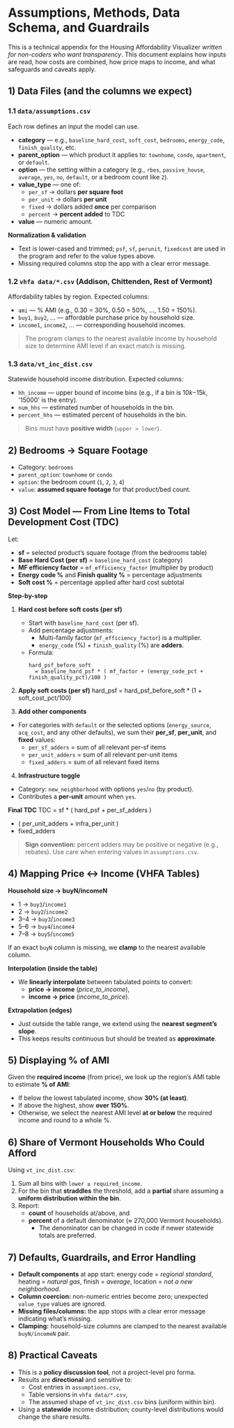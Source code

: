 # Assumptions, Methods, Data Schema, and Guardrails

This is a technical appendix for the Housing Affordability Visualizer *written for non-coders who want transparency*. This document explains how inputs are read, how costs are combined, how price maps to income, and what safeguards and caveats apply.

## 1) Data Files (and the columns we expect)

### 1.1 `data/assumptions.csv`
Each row defines an input the model can use.

- **category** — e.g., `baseline_hard_cost`, `soft_cost`, `bedrooms`, `energy_code`, `finish_quality`, etc.
- **parent_option** — which product it applies to: `townhome`, `condo`, `apartment`, or `default`.
- **option** — the setting within a category (e.g., `rbes`, `passive_house`, `average`, `yes`, `no`, `default`, or a bedroom count like `2`).
- **value_type** — one of:
  - `per_sf`   → dollars **per square foot**
  - `per_unit` → dollars **per unit**
  - `fixed`    → dollars added **once** per comparison
  - `percent`  → **percent added** to TDC
- **value** — numeric amount.

**Normalization & validation**
- Text is lower-cased and trimmed; `psf`, `sf`, `perunit`, `fixedcost` are used in the program and refer to the value types above.
- Missing required columns stop the app with a clear error message.

### 1.2 `vhfa data/*.csv` (Addison, Chittenden, Rest of Vermont)
Affordability tables by region. Expected columns:

- `ami` — % AMI (e.g., 0.30 = 30%, 0.50 = 50%, …, 1.50 = 150%).  
- `buy1`, `buy2`, … — affordable purchase price by household size.
- `income1`, `income2`, … — corresponding household incomes.
> The program clamps to the nearest available income by household size to determine AMI level if an exact match is missing.

### 1.3 `data/vt_inc_dist.csv`
Statewide household income distribution. Expected columns:

- `hh_income` — upper bound of income bins (e.g., if a bin is $10k-$15k, '15000' is the entry).
- `num_hhs` — estimated number of households in the bin.
- `percent_hhs` — estimated percent of households in the bin.
> Bins must have **positive width** (`upper > lower`).

## 2) Bedrooms → Square Footage
- Category: `bedrooms`
- `parent_option`: `townhome` or `condo`
- `option`: the bedroom count (`1`, `2`, `3`, `4`)
- `value`: **assumed square footage** for that product/bed count.

## 3) Cost Model — From Line Items to Total Development Cost (TDC)

Let:
- **sf** = selected product’s square footage (from the bedrooms table)
- **Base Hard Cost (per sf)** = `baseline_hard_cost` (category)
- **MF efficiency factor** = `mf_efficiency_factor` (multiplier by product)
- **Energy code %** and **Finish quality %** = percentage adjustments
- **Soft cost %** = percentage applied after hard cost subtotal

**Step-by-step**

1. **Hard cost before soft costs (per sf)**
   - Start with `baseline_hard_cost` (per sf).
   - Add percentage adjustments:
     - Multi-family factor (`mf_efficiency_factor`) is a multiplier.
     - `energy_code` (%) + `finish_quality` (%) are **adders**.
   - Formula:
     ```
     hard_psf_before_soft
       = baseline_hard_psf * ( mf_factor + (energy_code_pct + finish_quality_pct)/100 )
     ```

2. **Apply soft costs (per sf)**
hard_psf = hard_psf_before_soft * (1 + soft_cost_pct/100)

3. **Add other components**
- For categories with `default` or the selected options (`energy_source`, `acq_cost`, and any other defaults), we sum their **per_sf**, **per_unit**, and **fixed** values:
  - `per_sf_adders`  = sum of all relevant per-sf items
  - `per_unit_adders` = sum of all relevant per-unit items
  - `fixed_adders`   = sum of all relevant fixed items

4. **Infrastructure toggle**
- Category: `new_neighborhood` with options `yes`/`no` (by product).
- Contributes a **per-unit** amount when `yes`.

**Final TDC**
TDC = sf * ( hard_psf + per_sf_adders )
+ ( per_unit_adders + infra_per_unit )
+ fixed_adders

> **Sign convention:** percent adders may be positive or negative (e.g., rebates). Use care when entering values in `assumptions.csv`.

## 4) Mapping Price ↔ Income (VHFA Tables)

**Household size → buyN/incomeN**
- 1 → `buy1`/`income1`
- 2 → `buy2`/`income2`
- 3–4 → `buy3`/`income3`
- 5–6 → `buy4`/`income4`
- 7–8 → `buy5`/`income5`

If an exact `buyN` column is missing, we **clamp** to the nearest available column.

**Interpolation (inside the table)**
- We **linearly interpolate** between tabulated points to convert:
  - **price → income** (*price_to_income*),
  - **income → price** (*income_to_price*).

**Extrapolation (edges)**
- Just outside the table range, we extend using the **nearest segment’s slope**.  
- This keeps results continuous but should be treated as **approximate**.

## 5) Displaying % of AMI

Given the **required income** (from price), we look up the region’s AMI table to estimate **% of AMI**:

- If below the lowest tabulated income, show **30% (at least)**.
- If above the highest, show **over 150%**.
- Otherwise, we select the nearest AMI level **at or below** the required income and round to a whole %.

## 6) Share of Vermont Households Who Could Afford

Using `vt_inc_dist.csv`:

1. Sum all bins with `lower ≥ required_income`.  
2. For the bin that **straddles** the threshold, add a **partial** share assuming a **uniform distribution within the bin**.  
3. Report:
   - **count** of households at/above, and
   - **percent** of a default denominator (≈ 270,000 Vermont households).
     - The denominator can be changed in code if newer statewide totals are preferred.

## 7) Defaults, Guardrails, and Error Handling

- **Default components** at app start: energy code = *regional standard*, heating = *natural gas*, finish = *average*, location = *not a new neighborhood*.
- **Column coercion:** non-numeric entries become zero; unexpected `value_type` values are ignored.
- **Missing files/columns:** the app stops with a clear error message indicating what’s missing.
- **Clamping:** household-size columns are clamped to the nearest available `buyN/incomeN` pair.

## 8) Practical Caveats

- This is a **policy discussion tool**, not a project-level pro forma.
- Results are **directional** and sensitive to:
  - Cost entries in `assumptions.csv`,
  - Table versions in `vhfa data/*.csv`,
  - The assumed shape of `vt_inc_dist.csv` bins (uniform within bin).
- Using a **statewide** income distribution; county-level distributions would change the share results.
